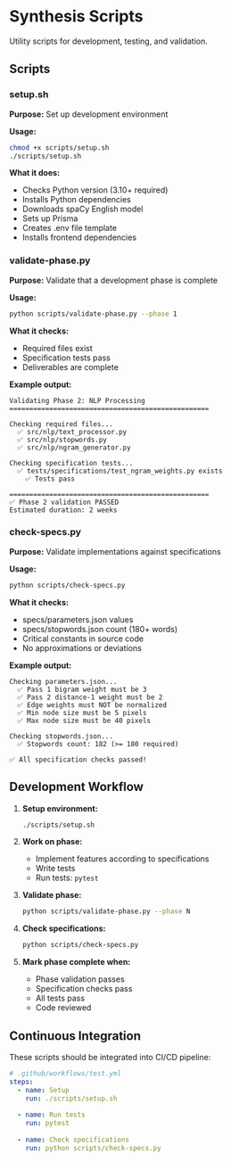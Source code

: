 # Synthesis Scripts

Utility scripts for development, testing, and validation.

## Scripts

### setup.sh
**Purpose:** Set up development environment

**Usage:**
```bash
chmod +x scripts/setup.sh
./scripts/setup.sh
```

**What it does:**
- Checks Python version (3.10+ required)
- Installs Python dependencies
- Downloads spaCy English model
- Sets up Prisma
- Creates .env file template
- Installs frontend dependencies

### validate-phase.py
**Purpose:** Validate that a development phase is complete

**Usage:**
```bash
python scripts/validate-phase.py --phase 1
```

**What it checks:**
- Required files exist
- Specification tests pass
- Deliverables are complete

**Example output:**
```
Validating Phase 2: NLP Processing
==================================================

Checking required files...
  ✅ src/nlp/text_processor.py
  ✅ src/nlp/stopwords.py
  ✅ src/nlp/ngram_generator.py

Checking specification tests...
  ✅ tests/specifications/test_ngram_weights.py exists
    ✅ Tests pass

==================================================
✅ Phase 2 validation PASSED
Estimated duration: 2 weeks
```

### check-specs.py
**Purpose:** Validate implementations against specifications

**Usage:**
```bash
python scripts/check-specs.py
```

**What it checks:**
- specs/parameters.json values
- specs/stopwords.json count (180+ words)
- Critical constants in source code
- No approximations or deviations

**Example output:**
```
Checking parameters.json...
  ✅ Pass 1 bigram weight must be 3
  ✅ Pass 2 distance-1 weight must be 2
  ✅ Edge weights must NOT be normalized
  ✅ Min node size must be 5 pixels
  ✅ Max node size must be 40 pixels

Checking stopwords.json...
  ✅ Stopwords count: 182 (>= 180 required)

✅ All specification checks passed!
```

## Development Workflow

1. **Setup environment:**
   ```bash
   ./scripts/setup.sh
   ```

2. **Work on phase:**
   - Implement features according to specifications
   - Write tests
   - Run tests: `pytest`

3. **Validate phase:**
   ```bash
   python scripts/validate-phase.py --phase N
   ```

4. **Check specifications:**
   ```bash
   python scripts/check-specs.py
   ```

5. **Mark phase complete when:**
   - Phase validation passes
   - Specification checks pass
   - All tests pass
   - Code reviewed

## Continuous Integration

These scripts should be integrated into CI/CD pipeline:

```yaml
# .github/workflows/test.yml
steps:
  - name: Setup
    run: ./scripts/setup.sh
  
  - name: Run tests
    run: pytest
  
  - name: Check specifications
    run: python scripts/check-specs.py
```
